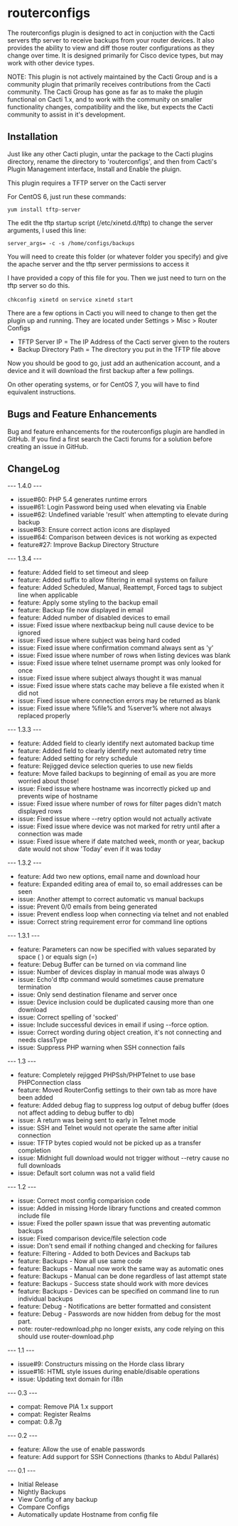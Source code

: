 # routerconfigs

The routerconfigs plugin is designed to act in conjuction with the Cacti servers tftp server to receive backups from your router
devices.  It also provides the ability to view and diff those router configurations as they change over time.  It is designed primarily for Cisco device types, but may work with other device types.

NOTE: This plugin is not actively maintained by the Cacti Group and is a community plugin that primarily receives contributions from the Cacti community.  The Cacti Group has gone as far as to make the plugin functional on Cacti 1.x, and to work with the community on smaller functionality changes, compatibility and the like, but expects the Cacti community to assist in it's development.

## Installation

Just like any other Cacti plugin, untar the package to the Cacti plugins directory, rename the directory to 'routerconfigs', and then from Cacti's Plugin Management interface, Install and Enable the pluign.

This plugin requires a TFTP server on the Cacti server

For CentOS 6, just run these commands:

`yum install tftp-server`

The edit the tftp startup script (/etc/xinetd.d/tftp) to change the server arguments, I used this line:

`server_args= -c -s /home/configs/backups`

You will need to create this folder (or whatever folder you specify) and give the apache server and the tftp server permissions to access it

I have provided a copy of this file for you.  Then we just need to turn on the tftp server so do this.

`chkconfig xinetd on`
`service xinetd start`

There are a few options in Cacti you will need to change to then get the plugin up and running.  They are located under Settings > Misc > Router Configs

* TFTP Server IP = The IP Address of the Cacti server given to the routers
* Backup Directory Path = The directory you put in the TFTP file above

Now you should be good to go, just add an authenication account, and a device and it will download the first backup after a few pollings.

On other operating systems, or for CentOS 7, you will have to find equivalent instructions.

## Bugs and Feature Enhancements
   
Bug and feature enhancements for the routerconfigs plugin are handled in GitHub.  If you find a first search the Cacti forums for a solution before creating an issue in GitHub.

## ChangeLog
--- 1.4.0 ---
* issue#60: PHP 5.4 generates runtime errors
* issue#61: Login Password being used when elevating via Enable
* issue#62: Undefined variable 'result' when attempting to elevate during backup
* issue#63: Ensure correct action icons are displayed
* issue#64: Comparison between devices is not working as expected
* feature#27: Improve Backup Directory Structure

--- 1.3.4 ---
* feature: Added field to set timeout and sleep
* feature: Added suffix to allow filtering in email systems on failure
* feature: Added Scheduled, Manual, Reattempt, Forced tags to subject line when applicable
* feature: Apply some styling to the backup email
* feature: Backup file now displayed in email
* feature: Added number of disabled devices to email
* issue: Fixed issue where nextbackup being null cause device to be ignored
* issue: Fixed issue where subject was being hard coded
* issue: Fixed issue where confirmation command always sent as 'y'
* issue: Fixed issue where number of rows when listing devices was blank
* issue: Fixed issue where telnet username prompt was only looked for once
* issue: Fixed issue where subject always thought it was manual
* issue: Fixed issue where stats cache may believe a file existed when it did not
* issue: Fixed issue where connection errors may be returned as blank
* issue: Fixed issue where %file% and %server% where not always replaced properly

--- 1.3.3 ---
* feature: Added field to clearly identify next automated backup time
* feature: Added field to clearly identify next automated retry time
* feature: Added setting for retry schedule
* feature: Rejigged device selection queries to use new fields
* feature: Move failed backups to beginning of email as you are more worried about those!
* issue: Fixed issue where hostname was incorrectly picked up and prevents wipe of hostname
* issue: Fixed issue where number of rows for filter pages didn't match displayed rows
* issue: Fixed issue where --retry option would not actually activate
* issue: Fixed issue where device was not marked for retry until after a connection was made
* issue: Fixed issue where if date matched week, month or year, backup date would not show 'Today' even if it was today

--- 1.3.2 ---
* feature: Add two new options, email name and download hour
* feature: Expanded editing area of email to, so email addresses can be seen
* issue: Another attempt to correct automatic vs manual backups
* issue: Prevent 0/0 emails from being generated
* issue: Prevent endless loop when connecting via telnet and not enabled
* issue: Correct string requirement error for command line options

--- 1.3.1 ---
* feature: Parameters can now be specified with values separated by space ( ) or equals sign (=)
* feature: Debug Buffer can be turned on via command line
* issue: Number of devices display in manual mode was always 0
* issue: Echo'd tftp command would sometimes cause premature termination
* issue: Only send destination filename and server once
* issue: Device inclusion could be duplicated causing more than one download
* issue: Correct spelling of 'socked'
* issue: Include successful devices in email if using --force option.
* issue: Correct wording during object creation, it's not connecting and needs classType
* issue: Suppress PHP warning when SSH connection fails

--- 1.3 ---
* feature: Completely rejigged PHPSsh/PHPTelnet to use base PHPConnection class
* feature: Moved RouterConfig settings to their own tab as more have been added
* feature: Added debug flag to suppress log output of debug buffer (does not affect adding to debug buffer to db)
* issue: A return was being sent to early in Telnet mode
* issue: SSH and Telnet would not operate the same after initial connection
* issue: TFTP bytes copied would not be picked up as a transfer completion
* issue: Midnight full download would not trigger without --retry cause no full downloads
* issue: Default sort column was not a valid field

--- 1.2 ---
* issue: Correct most config comparision code
* issue: Added in missing Horde library functions and created common include file 
* issue: Fixed the poller spawn issue that was preventing automatic backups
* issue: Fixed comparison device/file selection code
* issue: Don't send email if nothing changed and checking for failures
* feature: Filtering - Added to both Devices and Backups tab
* feature: Backups - Now all use same code
* feature: Backups - Manual now work the same way as automatic ones
* feature: Backups - Manual can be done regardless of last attempt state
* feature: Backups - Success state should work with more devices
* feature: Backups - Devices can be specified on command line to run individual backups
* feature: Debug - Notifications are better formatted and consistent
* feature: Debug - Passwords are now hidden from debug for the most part.
* note: router-redownload.php no longer exists, any code relying on this should use router-download.php

--- 1.1 ---
* issue#9: Constructurs missing on the Horde class library
* issue#16: HTML style issues during enable/disable operations
* issue: Updating text domain for i18n

--- 0.3 ---
* compat: Remove PIA 1.x support
* compat: Register Realms
* compat: 0.8.7g

--- 0.2 ---
* feature: Allow the use of enable passwords
* feature: Add support for SSH Connections (thanks to Abdul Pallarés)

--- 0.1 ---
* Initial Release
* Nightly Backups
* View Config of any backup
* Compare Configs
* Automatically update Hostname from config file

